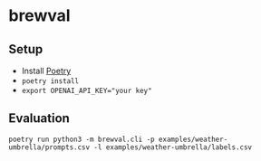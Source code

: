 # brewval

## Setup

 - Install [Poetry](https://python-poetry.org/docs/#installing-with-the-official-installer)
 - `poetry install`
 - `export OPENAI_API_KEY="your key"`

## Evaluation

```commandline
poetry run python3 -m brewval.cli -p examples/weather-umbrella/prompts.csv -l examples/weather-umbrella/labels.csv
```